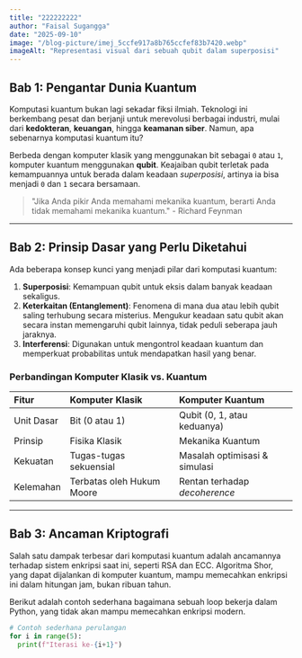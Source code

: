 ```yaml
---
title: "222222222"
author: "Faisal Sugangga"
date: "2025-09-10"
image: "/blog-picture/imej_5ccfe917a8b765ccfef83b7420.webp"
imageAlt: "Representasi visual dari sebuah qubit dalam superposisi"
---
```


## Bab 1: Pengantar Dunia Kuantum

Komputasi kuantum bukan lagi sekadar fiksi ilmiah. Teknologi ini berkembang pesat dan berjanji untuk merevolusi berbagai industri, mulai dari **kedokteran**, **keuangan**, hingga **keamanan siber**. Namun, apa sebenarnya komputasi kuantum itu?

Berbeda dengan komputer klasik yang menggunakan bit sebagai `0` atau `1`, komputer kuantum menggunakan **qubit**. Keajaiban qubit terletak pada kemampuannya untuk berada dalam keadaan *superposisi*, artinya ia bisa menjadi `0` dan `1` secara bersamaan.

> "Jika Anda pikir Anda memahami mekanika kuantum, berarti Anda tidak memahami mekanika kuantum." - Richard Feynman

---

## Bab 2: Prinsip Dasar yang Perlu Diketahui

Ada beberapa konsep kunci yang menjadi pilar dari komputasi kuantum:

1.  **Superposisi**: Kemampuan qubit untuk eksis dalam banyak keadaan sekaligus.
2.  **Keterkaitan (Entanglement)**: Fenomena di mana dua atau lebih qubit saling terhubung secara misterius. Mengukur keadaan satu qubit akan secara instan memengaruhi qubit lainnya, tidak peduli seberapa jauh jaraknya.
3.  **Interferensi**: Digunakan untuk mengontrol keadaan kuantum dan memperkuat probabilitas untuk mendapatkan hasil yang benar.

### Perbandingan Komputer Klasik vs. Kuantum

| Fitur | Komputer Klasik | Komputer Kuantum |
| :--- | :--- | :--- |
| Unit Dasar | Bit (0 atau 1) | Qubit (0, 1, atau keduanya) |
| Prinsip | Fisika Klasik | Mekanika Kuantum |
| Kekuatan | Tugas-tugas sekuensial | Masalah optimisasi & simulasi |
| Kelemahan | Terbatas oleh Hukum Moore | Rentan terhadap *decoherence* |

---

## Bab 3: Ancaman Kriptografi

Salah satu dampak terbesar dari komputasi kuantum adalah ancamannya terhadap sistem enkripsi saat ini, seperti RSA dan ECC. Algoritma Shor, yang dapat dijalankan di komputer kuantum, mampu memecahkan enkripsi ini dalam hitungan jam, bukan ribuan tahun.

Berikut adalah contoh sederhana bagaimana sebuah loop bekerja dalam Python, yang tidak akan mampu memecahkan enkripsi modern.

```python
# Contoh sederhana perulangan
for i in range(5):
  print(f"Iterasi ke-{i+1}")